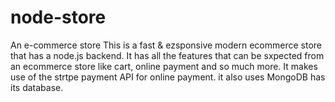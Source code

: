 # node-store
An e-commerce store
This is a fast & ezsponsive modern ecommerce store that has a node.js backend. It has all the features that can be sxpected from an ecommerce store like cart, online payment and so much more. It makes use of the strtpe payment API for online payment. it also uses MongoDB has its database.
